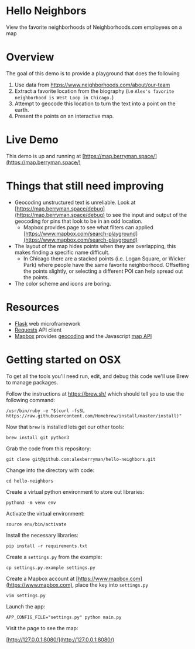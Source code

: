 # Hello Neighbors
View the favorite neighborhoods of Neighborhoods.com employees on a map

# Overview 
The goal of this demo is to provide a playground that does the following
1. Use data from https://www.neighborhoods.com/about/our-team
1. Extract a favorite location from the biography (i.e `Alex's favorite neighborhood is West Loop in Chicago.`)
1. Attempt to geocode this location to turn the text into a point on the earth.
1. Present the points on an interactive map.

# Live Demo
This demo is up and running at [https://map.berryman.space/](https://map.berryman.space/)

# Things that still need improving
 - Geocoding unstructured text is unreliable. Look at [https://map.berryman.space/debug](https://map.berryman.space/debug) 
 to see the input and output of the geocoding for pins that look to be in an odd location.
   - Mapbox provides page to see what filters can applied [https://www.mapbox.com/search-playground](https://www.mapbox.com/search-playground)
 - The layout of the map hides points when they are overlapping, this makes finding a specific name difficult.
   - In Chicago there are a stacked points (i.e. Logan Square, or Wicker Park)  where people have the same favorite neighborhood. Offsetting the points slightly, or selecting a different POI can help spread out the points.
 - The color scheme and icons are boring.
 
# Resources
 - [Flask](http://flask.pocoo.org/) web microframework
 - [Requests](http://docs.python-requests.org/en/master/) API client
 - [Mapbox](https://www.mapbox.com/) provides [geocoding](https://github.com/mapbox/mapbox-sdk-py/blob/master/docs/geocoding.md#geocoding) and the Javascript [map API](https://www.mapbox.com/mapbox-gl-js/api/)

# Getting started on OSX
To get all the tools you'll need run, edit, and debug this code we'll use Brew to manage packages.

Follow the instructions at https://brew.sh/ which should tell you to use the following command:

`/usr/bin/ruby -e "$(curl -fsSL https://raw.githubusercontent.com/Homebrew/install/master/install)"`

Now that `brew` is installed lets get our other tools:

`brew install git python3`

Grab the code from this repository:

`git clone git@github.com:alexberryman/hello-neighbors.git`

Change into the directory with code:

`cd hello-neighbors`

Create a virtual python environment to store out libraries:

`python3 -m venv env`

Activate the virtual environment:

`source env/bin/activate`

Install the necessary libraries:

`pip install -r requirements.txt`

Create a `settings.py` from the example:

`cp settings.py.example settings.py`

Create a Mapbox account at [https://www.mapbox.com](https://www.mapbox.com), place the key into `settings.py`

`vim settings.py`

Launch the app:

`APP_CONFIG_FILE="settings.py" python main.py`

Visit the page to see the map:

[http://127.0.0.1:8080/](http://127.0.0.1:8080/)

